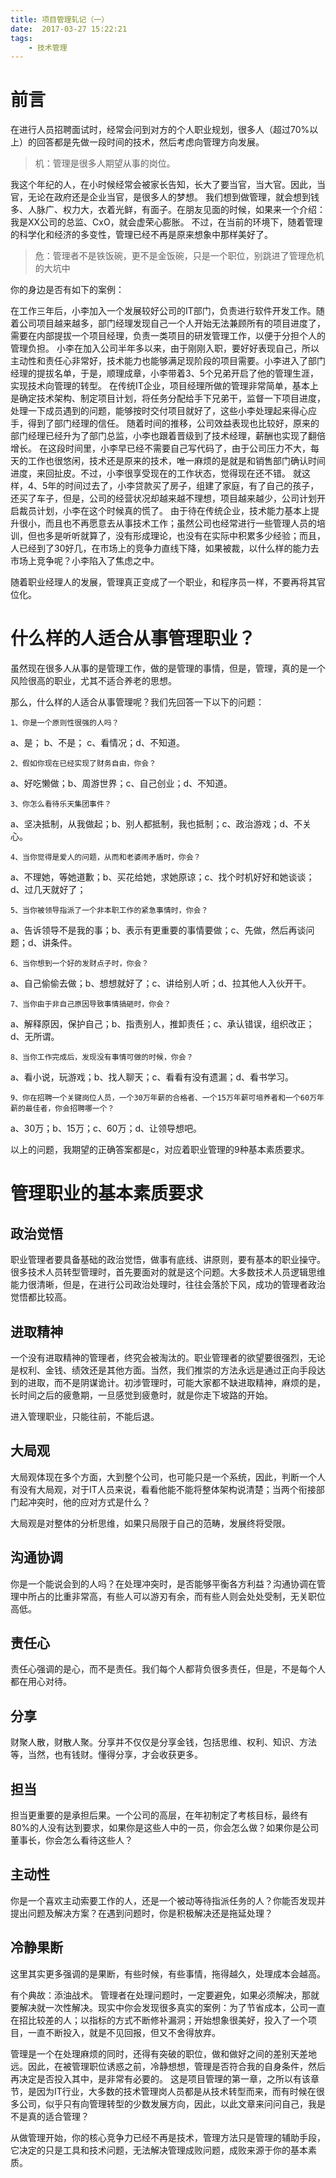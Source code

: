```yaml
---
title: 项目管理轧记（一）
date:  2017-03-27 15:22:21
tags:
    - 技术管理
---
```

# 前言
在进行人员招聘面试时，经常会问到对方的个人职业规划，很多人（超过70%以上）的回答都是先做一段时间的技术，然后考虑向管理方向发展。

> 机：管理是很多人期望从事的岗位。

我这个年纪的人，在小时候经常会被家长告知，长大了要当官，当大官。因此，当官，无论在政府还是企业当官，是很多人的梦想。
我们想到做管理，就会想到钱多、人脉广、权力大，衣着光鲜，有面子。在朋友见面的时候，如果来一个介绍：我是XX公司的总监、CxO，就会虚荣心膨胀。
不过，在当前的环境下，随着管理的科学化和经济的多变性，管理已经不再是原来想象中那样美好了。

> 危：管理者不是铁饭碗，更不是金饭碗，只是一个职位，别跳进了管理危机的大坑中

你的身边是否有如下的案例：

在工作三年后，小李加入一个发展较好公司的IT部门，负责进行软件开发工作。随着公司项目越来越多，部门经理发现自己一个人开始无法兼顾所有的项目进度了，需要在内部提拔一个项目经理，负责一类项目的研发管理工作，以便于分担个人的管理负担。 小李在加入公司半年多以来，由于刚刚入职，要好好表现自己，所以主动性和责任心非常好，技术能力也能够满足现阶段的项目需要。小李进入了部门经理的提拔名单，于是，顺理成章，小李带着3、5个兄弟开启了他的管理生涯，实现技术向管理的转型。 在传统IT企业，项目经理所做的管理非常简单，基本上是确定技术架构、制定项目计划，将任务分配给手下兄弟干，监督一下项目进度，处理一下成员遇到的问题，能够按时交付项目就好了，这些小李处理起来得心应手，得到了部门经理的信任。 随着时间的推移，公司效益表现也比较好，原来的部门经理已经升为了部门总监，小李也跟着晋级到了技术经理，薪酬也实现了翻倍增长。 在这段时间里，小李早已经不需要自己写代码了，由于公司压力不大，每天的工作也很悠闲，技术还是原来的技术，唯一麻烦的是就是和销售部门确认时间进度，来回扯皮。不过，小李很享受现在的工作状态，觉得现在还不错。 就这样，4、5年的时间过去了，小李贷款买了房子，组建了家庭，有了自己的孩子，还买了车子，但是，公司的经营状况却越来越不理想，项目越来越少，公司计划开启裁员计划，小李在这个时候真的慌了。 由于待在传统企业，技术能力基本上提升很小，而且也不再愿意去从事技术工作；虽然公司也经常进行一些管理人员的培训，但也多是听听就算了，没有形成理论，也没有在实际中积累多少经验；而且，人已经到了30好几，在市场上的竞争力直线下降，如果被裁，以什么样的能力去市场上竞争呢？小李陷入了焦虑之中。

随着职业经理人的发展，管理真正变成了一个职业，和程序员一样，不要再将其官位化。

# 什么样的人适合从事管理职业？
虽然现在很多人从事的是管理工作，做的是管理的事情，但是，管理，真的是一个风险很高的职业，尤其不适合养老的思想。

那么，什么样的人适合从事管理呢？我们先回答一下以下的问题：

    1、你是一个原则性很强的人吗？

a、是； b、不是； c、看情况；d、不知道。

    2、假如你现在已经实现了财务自由，你会？

a、好吃懒做；b、周游世界；c、自己创业；d、不知道。

    3、你怎么看待乐天集团事件？

a、坚决抵制，从我做起；b、别人都抵制，我也抵制；c、政治游戏；d、不关心。

    4、当你觉得是爱人的问题，从而和老婆闹矛盾时，你会？

a、不理她，等她道歉；b、买花给她，求她原谅；c、找个时机好好和她谈谈；d、过几天就好了；

    5、当你被领导指派了一个非本职工作的紧急事情时，你会？

a、告诉领导不是我的事；b、表示有更重要的事情要做；c、先做，然后再谈问题；d、讲条件。

    6、当你想到一个好的发财点子时，你会？

a、自己偷偷去做；b、想想就好了；c、讲给别人听；d、拉其他人入伙开干。

    7、当你由于非自己原因导致事情搞砸时，你会？

a、解释原因，保护自己；b、指责别人，推卸责任；c、承认错误，组织改正；d、无所谓。

    8、当你工作完成后，发现没有事情可做的时候，你会？

a、看小说，玩游戏；b、找人聊天；c、看看有没有遗漏；d、看书学习。

    9、你在招聘一个关键岗位人员，一个30万年薪的合格者、一个15万年薪可培养者和一个60万年薪的最佳者，你会招聘哪一个？

a、30万；b、15万；c、60万；d、让领导想吧。

以上的问题，我期望的正确答案都是c，对应着职业管理的9种基本素质要求。

# 管理职业的基本素质要求
## 政治觉悟
职业管理者要具备基础的政治觉悟，做事有底线、讲原则，要有基本的职业操守。很多技术人员转型管理时，首先要面对的就是这个问题。大多数技术人员逻辑思维能力很清晰，但是，在进行公司政治处理时，往往会落於下风，成功的管理者政治觉悟都比较高。

## 进取精神
一个没有进取精神的管理者，终究会被淘汰的。职业管理者的欲望要很强烈，无论是权利、金钱、绩效还是其他方面。当然，我们推崇的方法永远是通过正向手段达到的进取，而不是阴谋诡计。初涉管理时，可能大家都不缺进取精神，麻烦的是，长时间之后的疲惫期，一旦感觉到疲惫时，就是你走下坡路的开始。

进入管理职业，只能往前，不能后退。

## 大局观
大局观体现在多个方面，大到整个公司，也可能只是一个系统，因此，判断一个人有没有大局观，对于IT人员来说，看看他能不能将整体架构说清楚；当两个衔接部门起冲突时，他的应对方式是什么？

大局观是对整体的分析思维，如果只局限于自己的范畴，发展终将受限。

## 沟通协调
你是一个能说会到的人吗？在处理冲突时，是否能够平衡各方利益？沟通协调在管理中所占的比重非常高，有些人可以游刃有余，而有些人则会处处受制，无关职位高低。

## 责任心
责任心强调的是心，而不是责任。我们每个人都背负很多责任，但是，不是每个人都在用心对待。

## 分享
财聚人散，财散人聚。分享并不仅仅是分享金钱，包括思维、权利、知识、方法等，当然，也有钱财。懂得分享，才会收获更多。

## 担当
担当更重要的是承担后果。一个公司的高层，在年初制定了考核目标，最终有80%的人没有达到要求，如果你是这些人中的一员，你会怎么做？如果你是公司董事长，你会怎么看待这些人？

## 主动性
你是一个喜欢主动索要工作的人，还是一个被动等待指派任务的人？你能否发现并提出问题及解决方案？在遇到问题时，你是积极解决还是拖延处理？

## 冷静果断
这里其实更多强调的是果断，有些时候，有些事情，拖得越久，处理成本会越高。

有个典故：添油战术。
管理者在处理问题时，一定要避免，如果必须解决，那就要解决就一次性解决。现实中你会发现很多真实的案例：为了节省成本，公司一直在招比较差的人；以指标的方式不断修补漏洞；开始想象很美好，投入了一个项目，一直不断投入，就是不见回报，但又不舍得放弃。

管理是一个在处理麻烦的同时，还得有突破的职位，做和做好之间的差别天差地远。因此，在被管理职位诱惑之前，冷静想想，管理是否符合我的自身条件，然后再决定是否投入其中，是非常有必要的。
这是项目管理的第一章，之所以有该章节，是因为IT行业，大多数的技术管理岗人员都是从技术转型而来，而有时候在很多公司，似乎只有向管理转型的少数发展方向，因此，以此文章来问问自己，我是不是真的适合管理？

从做管理开始，你的核心竞争力已经不再是技术，管理方法只是管理的辅助手段，它决定的只是工具和技术问题，无法解决管理成败问题，成败来源于你的基本素质。

